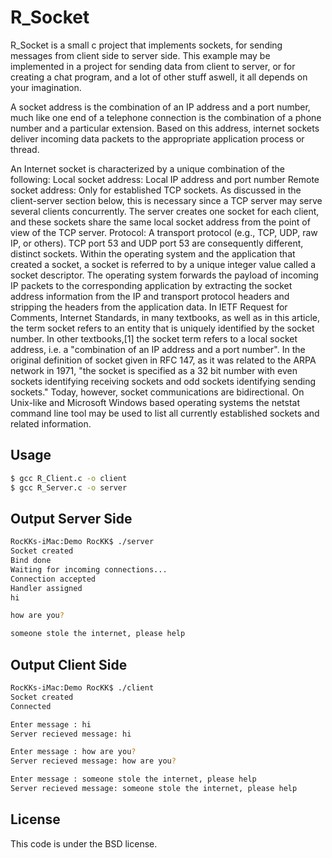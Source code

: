 R_Socket
=================

R_Socket is a small c project that implements sockets, for sending messages from client side to server side.
This example may be implemented in a project for sending data from client to server, or for creating a chat program, and a lot of other stuff aswell, it all depends on your imagination.

A socket address is the combination of an IP address and a port number, much like one end of a telephone connection is the combination of a phone number and a particular extension. Based on this address, internet sockets deliver incoming data packets to the appropriate application process or thread.

An Internet socket is characterized by a unique combination of the following:
Local socket address: Local IP address and port number
Remote socket address: Only for established TCP sockets. As discussed in the client-server section below, this is necessary since a TCP server may serve several clients concurrently. The server creates one socket for each client, and these sockets share the same local socket address from the point of view of the TCP server.
Protocol: A transport protocol (e.g., TCP, UDP, raw IP, or others). TCP port 53 and UDP port 53 are consequently different, distinct sockets.
Within the operating system and the application that created a socket, a socket is referred to by a unique integer value called a socket descriptor. The operating system forwards the payload of incoming IP packets to the corresponding application by extracting the socket address information from the IP and transport protocol headers and stripping the headers from the application data.
In IETF Request for Comments, Internet Standards, in many textbooks, as well as in this article, the term socket refers to an entity that is uniquely identified by the socket number. In other textbooks,[1] the socket term refers to a local socket address, i.e. a "combination of an IP address and a port number". In the original definition of socket given in RFC 147, as it was related to the ARPA network in 1971, "the socket is specified as a 32 bit number with even sockets identifying receiving sockets and odd sockets identifying sending sockets." Today, however, socket communications are bidirectional.
On Unix-like and Microsoft Windows based operating systems the netstat command line tool may be used to list all currently established sockets and related information.

Usage
-------------
```BASH
$ gcc R_Client.c -o client
$ gcc R_Server.c -o server
```

Output Server Side
-------------
```BASH
RocKKs-iMac:Demo RocKK$ ./server
Socket created
Bind done
Waiting for incoming connections...
Connection accepted
Handler assigned
hi

how are you?

someone stole the internet, please help
```

Output Client Side
-------------
```BASH
RocKKs-iMac:Demo RocKK$ ./client 
Socket created
Connected

Enter message : hi
Server recieved message: hi

Enter message : how are you?
Server recieved message: how are you?

Enter message : someone stole the internet, please help
Server recieved message: someone stole the internet, please help
```


License
--------

This code is under the BSD license.
